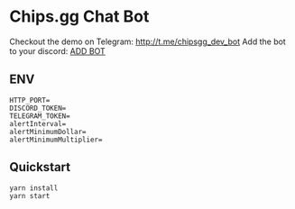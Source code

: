 # Chips.gg Chat Bot

Checkout the demo on Telegram: <http://t.me/chipsgg_dev_bot>
Add the bot to your discord: [ADD BOT](https://discord.com/oauth2/authorize?client_id=901908108136308757&permissions=0&scope=bot%20applications.commands)

## ENV

```env
HTTP_PORT=
DISCORD_TOKEN=
TELEGRAM_TOKEN=
alertInterval=
alertMinimumDollar=
alertMinimumMultiplier=
```

## Quickstart

```bash
yarn install
yarn start
```
